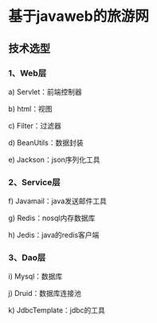 # 基于javaweb的旅游网

## 技术选型

### 1、Web层

a) Servlet：前端控制器

b) html：视图

c) Filter：过滤器

d) BeanUtils：数据封装

e) Jackson：json序列化工具

### 2、Service层

f) Javamail：java发送邮件工具

g) Redis：nosql内存数据库

h) Jedis：java的redis客户端

### 3、Dao层

i) Mysql：数据库

j) Druid：数据库连接池

k) JdbcTemplate：jdbc的工具
